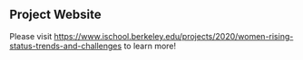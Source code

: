 ## Project Website

Please visit https://www.ischool.berkeley.edu/projects/2020/women-rising-status-trends-and-challenges to learn more!
